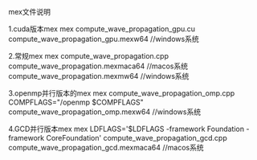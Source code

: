 mex文件说明

1.cuda版本mex
mex compute_wave_propagation_gpu.cu
compute_wave_propagation_gpu.mexw64 //windows系统


2.常规mex
mex compute_wave_propagation.cpp
compute_wave_propagation.mexmaca64  //macos系统
compute_wave_propagation.mexmw64    //windows系统

3.openmp并行版本的mex
mex compute_wave_propagation_omp.cpp COMPFLAGS="/openmp $COMPFLAGS"
compute_wave_propagation_omp.mexw64  //windows系统

4.GCD并行版本mex
mex LDFLAGS='\$LDFLAGS -framework Foundation -framework CoreFoundation' compute_wave_propagation_gcd.cpp
compute_wave_propagation_gcd.mexmaca64  //macos系统

